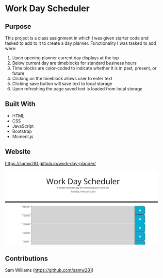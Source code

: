 # Work Day Scheduler 

## Purpose
This project is a class assignment in which I was given starter code and tasked to add to it to create a day planner. Functionality I was tasked to add were:
1. Upon opening planner current day displays at the top
2. Below current day are timeblocks for standard business hours
3. Time blocks are color-coded to indicate whether it is in past, present, or future
4. Clicking on the timeblock allows user to enter text
5. Clicking save button will save text to local storage
6. Upon refreshing the page saved text is loaded from local storage


## Built With

* HTML
* CSS
* JavaScript
* Bootstrap
* Moment.js

## Website

https://samw281.github.io/work-day-planner/

![planner-screenshot](./assets/images/work-day-planner-screenshot.png)

## Contributions

Sam Williams (https://github.com/samw281)